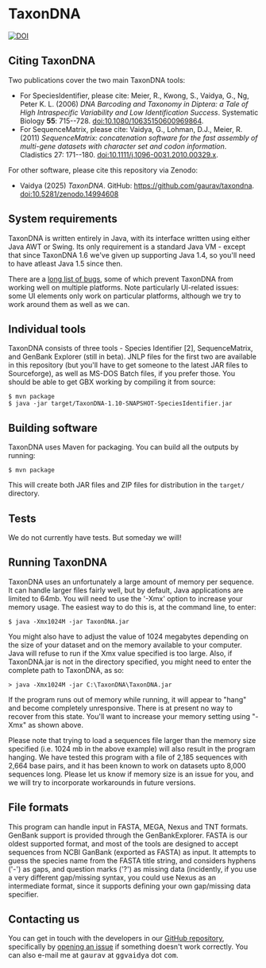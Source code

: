 # TaxonDNA

[![DOI](https://zenodo.org/badge/DOI/10.5281/zenodo.14994608.svg)](https://doi.org/10.5281/zenodo.14994608)

## Citing TaxonDNA

Two publications cover the two main TaxonDNA tools:

* For SpeciesIdentifier, please cite: Meier, R., Kwong, S., Vaidya, G., Ng, Peter K. L. (2006)
  *DNA Barcoding and Taxonomy in Diptera: a Tale of High Intraspecific Variability and Low Identification Success*.
  Systematic Biology **55**: 715--728. [doi:10.1080/10635150600969864](https://doi.org/10.1080/10635150600969864).
* For SequenceMatrix, please cite: Vaidya, G., Lohman, D.J., Meier, R. (2011) *SequenceMatrix: concatenation software
  for the fast assembly of multi-gene datasets with character set and codon information*. Cladistics 27: 171--180.
  [doi:10.1111/j.1096-0031.2010.00329.x](https://doi.org/10.1111/j.1096-0031.2010.00329.x).

For other software, please cite this repository via Zenodo:

* Vaidya (2025) *TaxonDNA*. GitHub: https://github.com/gaurav/taxondna. [doi:10.5281/zenodo.14994608](https://doi.org/10.5281/zenodo.14994608)

## System requirements

TaxonDNA is written entirely in Java, with its interface written using
either Java AWT or Swing. Its only requirement is a standard Java VM -
except that since TaxonDNA 1.6 we've given up supporting Java 1.4, so
you'll need to have atleast Java 1.5 since then.

There are a [long list of bugs](http://code.google.com/p/taxondna/issues/list),
some of which prevent TaxonDNA from working well on multiple platforms. Note
particularly UI-related issues: some UI elements only work on particular
platforms, although we try to work around them as well as we can.

## Individual tools

TaxonDNA consists of three tools - Species Identifier [2], SequenceMatrix,
and GenBank Explorer (still in beta). JNLP files for the first two
are available in this repository (but you'll have to get someone to
the latest JAR files to Sourceforge), as well as MS-DOS Batch files,
if you prefer those. You should be able to get GBX working by compiling it
from source:

```shell
$ mvn package
$ java -jar target/TaxonDNA-1.10-SNAPSHOT-SpeciesIdentifier.jar 
```

## Building software

TaxonDNA uses Maven for packaging. You can build all the outputs by running:

```shell
$ mvn package
```

This will create both JAR files and ZIP files for distribution in the `target/`
directory.

## Tests

We do not currently have tests. But someday we will!

## Running TaxonDNA

TaxonDNA uses an unfortunately a large amount of memory per sequence.
It can handle larger files fairly well, but by default, Java
applications are limited to 64mb. You will need to use the '-Xmx'
option to increase your memory usage. The easiest way to do this is,
at the command line, to enter:

```shell
$ java -Xmx1024M -jar TaxonDNA.jar
```

You might also have to adjust the value of 1024 megabytes depending
on the size of your dataset and on the memory available to your
computer. Java will refuse to run if the Xmx value specified is too
large. Also, if TaxonDNA.jar is not in the directory specified, you
might need to enter the complete path to TaxonDNA, as so:

```shell
> java -Xmx1024M -jar C:\TaxonDNA\TaxonDNA.jar
```

If the program runs out of memory while running, it will appear to
"hang" and become completely unresponsive. There is at present no
way to recover from this state. You'll want to increase your memory
setting using "-Xmx" as shown above.

Please note that trying to load a sequences file larger than the
memory size specified (i.e. 1024 mb in the above example) will also
result in the program hanging. We have tested this program with a
file of 2,185 sequences with 2,664 base pairs, and it has been known
to work on datasets upto 8,000 sequences long. Please let us know if
memory size is an issue for you, and we will try to incorporate
workarounds in future versions.

## File formats

This program can handle input in FASTA, MEGA, Nexus and TNT formats.
GenBank support is provided through the GenBankExplorer. FASTA
is our oldest supported format, and most of the tools are designed
to accept sequences from NCBI GanBank (exported as FASTA) as input.
It attempts to guess the species name from the FASTA title string,
and considers hyphens ('-') as gaps, and question marks ('?') as
missing data (incidently, if you use a very different gap/missing
syntax, you could use Nexus as an intermediate format, since it
supports defining your own gap/missing data specifier.

## Contacting us

You can get in touch with the developers in our
[GitHub repository](https://github.com/gaurav/taxondna), specifically
by [opening an issue](https://github.com/gaurav/taxondna/issues/new)
if something doesn't work correctly. You can also e-mail me
at <tt>gaurav</tt> at <tt>ggvaidya</tt> dot <tt>com</tt>.
